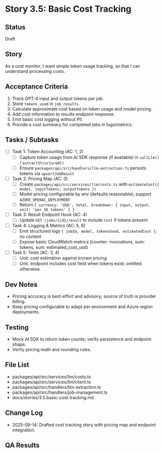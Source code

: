 # Story 3.5: Basic Cost Tracking

## Status
Draft

## Story
As a cost monitor,
I want simple token usage tracking,
so that I can understand processing costs.

## Acceptance Criteria
1. Track GPT-4 input and output tokens per job.
2. Store `tokens_used` in `job_results`.
3. Calculate approximate cost based on token usage and model pricing.
4. Add cost information to results endpoint response.
5. Emit basic cost logging without PII.
6. Provide a cost summary for completed jobs in logs/metrics.

## Tasks / Subtasks
- [ ] Task 1: Token Accounting (AC: 1, 2)
  - [ ] Capture token usage from AI SDK response (if available) in `callLlm()` / `extractStructured()`
  - [ ] Ensure `packages/api/src/handlers/llm-extraction.ts` persists tokens via `upsertJobResult`

- [ ] Task 2: Pricing Map (AC: 3)
  - [ ] Create `packages/api/src/services/llm/costs.ts` with `estimateCost({ model, inputTokens, outputTokens })`
  - [ ] Model pricing configurable by env (defaults reasonable); support `AZURE_OPENAI_DEPLOYMENT`
  - [ ] Return `{ currency: 'USD', total, breakdown: { input, output, unit: 'per 1K tokens' } }`

- [ ] Task 3: Result Endpoint Hook (AC: 4)
  - [ ] Update `GET /jobs/{id}/result` to include `cost` if tokens present

- [ ] Task 4: Logging & Metrics (AC: 5, 6)
  - [ ] Emit structured logs `{ jobId, model, tokensUsed, estimatedCost }`; no content
  - [ ] Expose basic CloudWatch metrics (counter: invocations, sum: tokens, sum: estimated_cost_usd)

- [ ] Task 5: Tests (AC: 3, 4)
  - [ ] Unit: cost estimation against known pricing
  - [ ] Unit: endpoint includes cost field when tokens exist; omitted otherwise

## Dev Notes
- Pricing accuracy is best-effort and advisory; source of truth is provider billing.
- Keep pricing configurable to adapt per environment and Azure region deployments.

## Testing
- Mock AI SDK to return token counts; verify persistence and endpoint shape.
- Verify pricing math and rounding rules.

## File List
- packages/api/src/services/llm/costs.ts
- packages/api/src/services/llm/client.ts
- packages/api/src/handlers/llm-extraction.ts
- packages/api/src/handlers/job-management.ts
- docs/stories/3.5.basic-cost-tracking.md

## Change Log
- 2025-09-14: Drafted cost tracking story with pricing map and endpoint integration.

## QA Results

